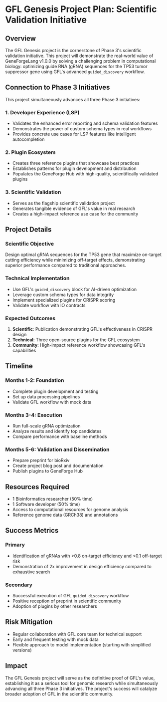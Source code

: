 # GFL Genesis Project Plan: Scientific Validation Initiative

## Overview

The GFL Genesis project is the cornerstone of Phase 3's scientific validation initiative. This project will demonstrate the real-world value of GeneForgeLang v1.0.0 by solving a challenging problem in computational biology: optimizing guide RNA (gRNA) sequences for the TP53 tumor suppressor gene using GFL's advanced `guided_discovery` workflow.

## Connection to Phase 3 Initiatives

This project simultaneously advances all three Phase 3 initiatives:

### 1. Developer Experience (LSP)
- Validates the enhanced error reporting and schema validation features
- Demonstrates the power of custom schema types in real workflows
- Provides concrete use cases for LSP features like intelligent autocompletion

### 2. Plugin Ecosystem
- Creates three reference plugins that showcase best practices
- Establishes patterns for plugin development and distribution
- Populates the GeneForge Hub with high-quality, scientifically validated plugins

### 3. Scientific Validation
- Serves as the flagship scientific validation project
- Generates tangible evidence of GFL's value in real research
- Creates a high-impact reference use case for the community

## Project Details

### Scientific Objective
Design optimal gRNA sequences for the TP53 gene that maximize on-target cutting efficiency while minimizing off-target effects, demonstrating superior performance compared to traditional approaches.

### Technical Implementation
- Use GFL's `guided_discovery` block for AI-driven optimization
- Leverage custom schema types for data integrity
- Implement specialized plugins for CRISPR scoring
- Validate workflow with IO contracts

### Expected Outcomes
1. **Scientific**: Publication demonstrating GFL's effectiveness in CRISPR design
2. **Technical**: Three open-source plugins for the GFL ecosystem
3. **Community**: High-impact reference workflow showcasing GFL's capabilities

## Timeline

### Months 1-2: Foundation
- Complete plugin development and testing
- Set up data processing pipelines
- Validate GFL workflow with mock data

### Months 3-4: Execution
- Run full-scale gRNA optimization
- Analyze results and identify top candidates
- Compare performance with baseline methods

### Months 5-6: Validation and Dissemination
- Prepare preprint for bioRxiv
- Create project blog post and documentation
- Publish plugins to GeneForge Hub

## Resources Required

- 1 Bioinformatics researcher (50% time)
- 1 Software developer (50% time)
- Access to computational resources for genome analysis
- Reference genome data (GRCh38) and annotations

## Success Metrics

### Primary
- Identification of gRNAs with >0.8 on-target efficiency and <0.1 off-target risk
- Demonstration of 2x improvement in design efficiency compared to exhaustive search

### Secondary
- Successful execution of GFL `guided_discovery` workflow
- Positive reception of preprint in scientific community
- Adoption of plugins by other researchers

## Risk Mitigation

- Regular collaboration with GFL core team for technical support
- Early and frequent testing with mock data
- Flexible approach to model implementation (starting with simplified versions)

## Impact

The GFL Genesis project will serve as the definitive proof of GFL's value, establishing it as a serious tool for genomic research while simultaneously advancing all three Phase 3 initiatives. The project's success will catalyze broader adoption of GFL in the scientific community.
